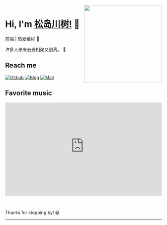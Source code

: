 <!--
 * @Descripttion: 
 * @version: 
 * @Author: 松岛川树
 * @Date: 2021-10-18 21:13:32
 * @LastEditors: 松岛川树
 * @LastEditTime: 2021-10-20 02:24:18
 * @FilePath: \chat_docs\docs\qianduan\index.md
-->

  <img align="right" width="250" src="https://cdn.cartoon-avatar.songdaochuanshu.com/ugomoji_1634665958181.gif" />

# Hi, I'm [松岛川树!](https://www.cnblogs.com/songdaochuanshu/) 👋

前端 | 热爱编程 :hatching_chick:

许多人来来去去相聚又别离。 :running:

## Reach me 
[![Github](https://img.shields.io/github/followers/songdaochuanshu?label=Github&style=social)](https://github.com/songdaochuanshu/)
[![Blog](https://img.shields.io/badge/blog-博客园-blue)](https://www.cnblogs.com/songdaochuanshu/)
[![Mail](https://img.shields.io/badge/mail-songdaochuanshu@gmail.com-red)](mailto:songdaochuanshu@gmail.com)

## Favorite music
<iframe src ="https://www.songdaochuanshu.com/music/" style="width:100%;height:300px" frameborder="no" border="0" marginwidth="0" marginheight="0" scrolling="no" allowtransparency="yes">
</iframe>

&nbsp;

Thanks for stopping by! 😁

---

